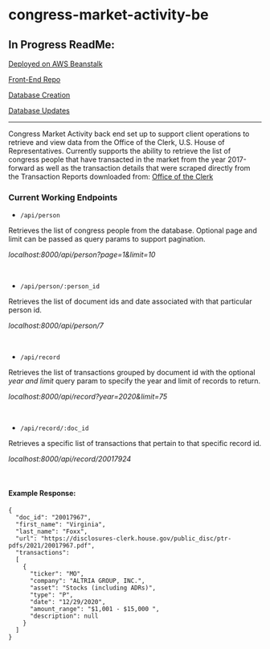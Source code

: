 # congress-market-activity-be

## **In Progress ReadMe:**

[Deployed on AWS Beanstalk](http://congress-market-activity.eba-jgcutjhi.us-east-2.elasticbeanstalk.com/)

[Front-End Repo](https://github.com/g3or3/congress-market-activity-fe)

[Database Creation](https://github.com/g3or3/congress-market-activity-db)

[Database Updates](https://github.com/g3or3/cron-congress-market-activity)

---

Congress Market Activity back end set up to support client operations to retrieve and view data from the Office of the Clerk, U.S. House of Representatives. 
Currently supports the ability to retrieve the list of congress people that have transacted in the market from the year 2017-forward as well as the transaction
details that were scraped directly from the Transaction Reports downloaded from: [Office of the Clerk](https://disclosures-clerk.house.gov/PublicDisclosure/FinancialDisclosure)

### Current Working Endpoints 

- `/api/person`

Retrieves the list of congress people from the database. Optional page and limit can be passed as query params to support pagination.

*localhost:8000/api/person?page=1&limit=10* 

<br />

- `/api/person/:person_id`

Retrieves the list of document ids and date associated with that particular person id.

*localhost:8000/api/person/7*

<br />

- `/api/record`

Retrieves the list of transactions grouped by document id with the optional *year and limit* query param to specify the year and limit of records to return.

*localhost:8000/api/record?year=2020&limit=75*

<br />

- `/api/record/:doc_id`

Retrieves a specific list of transactions that pertain to that specific record id.

*localhost:8000/api/record/20017924*

<br />

#### Example Response:

```
{
  "doc_id": "20017967",
  "first_name": "Virginia",
  "last_name": "Foxx",
  "url": "https://disclosures-clerk.house.gov/public_disc/ptr-pdfs/2021/20017967.pdf",
  "transactions": 
  [
    {
      "ticker": "MO",
      "company": "ALTRIA GROUP, INC.",
      "asset": "Stocks (including ADRs)",
      "type": "P",
      "date": "12/29/2020",
      "amount_range": "$1,001 - $15,000 ",
      "description": null
    }
  ]
}
```
